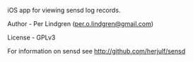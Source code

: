 iOS app for viewing sensd log records. 

Author - Per Lindgren (per.o.lindgren@gmail.com)

License - GPLv3

For information on sensd see http://github.com/herjulf/sensd

